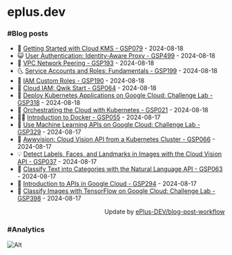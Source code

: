 # eplus.dev

### #Blog posts

<!-- BLOG-POST-LIST:START -->
 - 🧰 [Getting Started with Cloud KMS - GSP079](https://eplus.dev/getting-started-with-cloud-kms-gsp079) - 2024-08-18
 - 😺 [User Authentication: Identity-Aware Proxy - GSP499](https://eplus.dev/user-authentication-identity-aware-proxy-gsp499) - 2024-08-18
 - 🗽 [VPC Network Peering - GSP193](https://eplus.dev/vpc-network-peering-gsp193) - 2024-08-18
 - 🌜 [Service Accounts and Roles: Fundamentals - GSP199](https://eplus.dev/service-accounts-and-roles-fundamentals-gsp199) - 2024-08-18
 - 📝 [IAM Custom Roles - GSP190](https://eplus.dev/iam-custom-roles-gsp190) - 2024-08-18
 - 🚀 [Cloud IAM: Qwik Start - GSP064](https://eplus.dev/cloud-iam-qwik-start-gsp064) - 2024-08-18
 - 💼 [Deploy Kubernetes Applications on Google Cloud: Challenge Lab - GSP318](https://eplus.dev/deploy-kubernetes-applications-on-google-cloud-challenge-lab-gsp318) - 2024-08-18
 - 🦣 [Orchestrating the Cloud with Kubernetes - GSP021](https://eplus.dev/orchestrating-the-cloud-with-kubernetes-gsp021) - 2024-08-18
 - 👨‍🏫 [Introduction to Docker - GSP055](https://eplus.dev/introduction-to-docker-gsp055) - 2024-08-17
 - 🔭 [Use Machine Learning APIs on Google Cloud: Challenge Lab - GSP329](https://eplus.dev/use-machine-learning-apis-on-google-cloud-challenge-lab-gsp329) - 2024-08-17
 - 🤡 [Awwvision: Cloud Vision API from a Kubernetes Cluster - GSP066](https://eplus.dev/awwvision-cloud-vision-api-from-a-kubernetes-cluster-gsp066) - 2024-08-17
 - 💡 [Detect Labels, Faces, and Landmarks in Images with the Cloud Vision API - GSP037](https://eplus.dev/detect-labels-faces-and-landmarks-in-images-with-the-cloud-vision-api-gsp037) - 2024-08-17
 - 🦣 [Classify Text into Categories with the Natural Language API - GSP063](https://eplus.dev/classify-text-into-categories-with-the-natural-language-api-gsp063) - 2024-08-17
 - 💪 [Introduction to APIs in Google Cloud - GSP294](https://eplus.dev/introduction-to-apis-in-google-cloud-gsp294) - 2024-08-17
 - 🤡 [Classify Images with TensorFlow on Google Cloud: Challenge Lab - GSP398](https://eplus.dev/classify-images-with-tensorflow-on-google-cloud-challenge-lab-gsp398) - 2024-08-17<!-- BLOG-POST-LIST:END -->

<div align="right">
  Update by <a target="_blank"
    href="https://github.com/ePlus-DEV/blog-post-workflow">ePlus-DEV/blog-post-workflow</a>
</div>

### #Analytics
![Alt](https://repobeats.axiom.co/api/embed/9990f7cddfbad8d834990b10ccad05f81ac1096f.svg "Repobeats analytics image")
